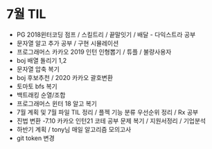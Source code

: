 # 7월 TIL
 - PG 2018윈터코딩 점프 / 스킬트리 / 끝말잇기 / 배달 - 다익스트라 공부
 - 문자열 알고 추가 공부 / 구현 시뮬레이션
- 프로그래머스 카카오 2019 인턴 인형뽑기 / 튜플 / 불량사용자
- boj 배열 돌리기 1,2
- 문자열 압축 복기
- boj 후보추천 / 2020 카카오 괄호변환
- 토마토 bfs 복기
- 백트래킹 순열/조합
- 프로그래머스 윈터 18 알고 복기
- 7월 계획 및 7월 파일 TIL 정리 / 플젝 기능 분류 우선순위 정리 / Rx 공부
- 진법 변환
-7.10  카카오 인턴21 코테 공부 문제 복기 / 지원서정리 / 기업분석
- 하반기 계획 / tony님 매일 알고리즘 모의고사
- git token 변경

